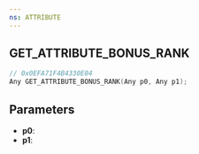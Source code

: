 ```yaml
---
ns: ATTRIBUTE
---
```

## GET_ATTRIBUTE_BONUS_RANK

```c
// 0x0EFA71F4B4330E04
Any GET_ATTRIBUTE_BONUS_RANK(Any p0, Any p1);
```

## Parameters
* **p0**:
* **p1**:
